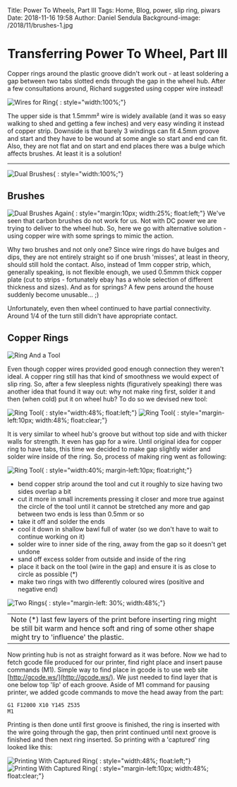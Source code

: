 Title: Power To Wheels, Part III
Tags: Home, Blog, power, slip ring, piwars
Date: 2018-11-16 19:58
Author: Daniel Sendula
Background-image: /2018/11/brushes-1.jpg

# Transferring Power To Wheel, Part III

Copper rings around the plastic groove didn't work out - at least soldering a gap between two tabs slotted ends through the gap in the wheel hub. After a few consultations around, Richard suggested using copper wire instead!

![Wires for Ring](/2018/11/wire-rings.jpg "Wires for Ring"){ : style="width:100%;"}

The upper side is that 1.5mmm² wire is widely available (and it was so easy walking to shed and getting a few inches) and very easy winding it instead of copper strip. Downside is that barely 3 windings can fit 4.5mm groove and start and they have to be wound at some angle so start and end can fit. Also, they are not flat and on start and end places there was a bulge which affects brushes. At least it is a solution!

---
![Dual Brushes](/2018/11/brushes-2.jpg "Dual Brushes"){ : style="width:100%;"}

<!-- TEASER_END -->

## Brushes

![Dual Brushes Again](/2018/11/brushes-3.jpg "Dual Brushes Again"){ : style="margin:10px; width:25%; float:left;"}
We've seen that carbon brushes do not work for us. Not with DC power we are trying to deliver to the wheel hub. So, here we go with alternative solution - using copper wire with some springs to mimic the action.

Why two brushes and not only one? Since wire rings do have bulges and dips, they are not entirely straight so if one brush 'misses', at least in theory, should still hold the contact. Also, instead of 1mm copper strip, which, generally speaking, is not flexible enough, we used 0.5mmm thick copper plate (cut to strips - fortunately ebay has a whole selection of different thickness and sizes). And as for springs? A few pens around the house suddenly become unusable... ;)

Unfortunately, even then wheel continued to have partial connectivity. Around 1/4 of the turn still didn't have appropriate contact.

## Copper Rings

![Ring And a Tool](/2018/11/ring-and-tool.jpg "Ring And a Tool")

Even though copper wires provided good enough connection they weren't ideal. A copper ring still has that kind of smoothness we would expect of slip ring. So, after a few sleepless nights (figuratively speaking) there was another idea that found it way out: why not make ring first, solder it and then (when cold) put it on wheel hub? To do so we devised new tool:

![Ring Tool](/2018/11/ring-tool-1.jpg "Ring Tool"){ : style="width:48%; float:left;"}
![Ring Tool](/2018/11/ring-tool-2.jpg "Ring Tool"){ : style="margin-left:10px; width:48%; float:clear;"}

It is very similar to wheel hub's groove but without top side and with thicker walls for strength. It even has gap for a wire. Until original idea for copper ring to have tabs, this time we decided to make gap slightly wider and solder wire inside of the ring. So, process of making ring went as following:

![Ring Tool](/2018/11/soldering-ring.jpg "Ring Tool"){ : style="width:40%; margin-left:10px; float:right;"}

- bend copper strip around the tool and cut it roughly to size having two sides overlap a bit
- cut it more in small increments pressing it closer and more true against the circle of the tool until it cannot be stretched any more and gap between two ends is less than 0.5mm or so
- take it off and solder the ends
- cool it down in shallow bawl full of water (so we don't have to wait to continue working on it)
- solder wire to inner side of the ring, away from the gap so it doesn't get undone
- sand off excess solder from outside and inside of the ring
- place it back on the tool (wire in the gap) and ensure it is as close to circle as possible (*)
- make two rings with two differently coloured wires (positive and negative end)

![Two Rings](/2018/11/two-rings.jpg "Two Rings"){ : style="margin-left: 30%; width:48%;"}

||
|-|
| Note (*) last few layers of the print before inserting ring might be still bit warm and hence soft and ring of some other shape might try to 'influence' the plastic. |

Now printing hub is not as straight forward as it was before. Now we had to fetch gcode file produced for our printer, find right place and insert pause commands (M1). Simple way to find place in gcode is to use web site [http://gcode.ws/](http://gcode.ws/). We just needed to find layer that is one below top 'lip' of each groove. Aside of M1 command for pausing printer, we added gcode commands to move the head away from the part:
```
G1 F12000 X10 Y145 Z535
M1
```

Printing is then done until first groove is finished, the ring is inserted with the wire going through the gap, then print continued until next groove is finished and then next ring inserted. So printing with a 'captured' ring looked like this:

![Printing With Captured Ring](/2018/11/two-rings-in-print.jpg "Printing With Captured Ring"){ : style="width:48%; float:left;"}
![Printing With Captured Ring](/2018/11/two-rings-in-print-2.jpg "Printing With Captured Ring"){ : style="margin-left:10px; width:48%; float:clear;"}


